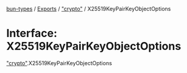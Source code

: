 [bun-types](https://oven-sh.github.io/bun-types/README.md) / [Exports](https://oven-sh.github.io/bun-types/modules.md) / ["crypto"](https://oven-sh.github.io/bun-types/modules/crypto_.md) / X25519KeyPairKeyObjectOptions

# Interface: X25519KeyPairKeyObjectOptions

["crypto"](https://oven-sh.github.io/bun-types/modules/crypto_.md).X25519KeyPairKeyObjectOptions
